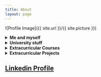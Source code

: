 ```yaml
---
title: About
layout: page
---
```

![Profile Image]({{ site.url }}/{{ site.picture }})

<details><summary><b>Me and myself</b></summary>
<h3>Travel</h3>
Amsterdam, Sweden, London, Switerland, France, Holland, Canada
</details>
<details><summary><b>University stuff</b></summary>
    <h3>Teaching Assistant Experience</h3>
    <details><summary><b>Formal Languages and Automata Theory (2019 - Present)</b></summary>
        <ul>
            <li><a href="https://github.com/cs-pub-ro/LFA-CB">Laboratory - Python</a></li>
            <li>Seminar</li>
        </ul>
    </details>
    <details><summary><b>Introduction to Assembly Language Programming (2019 - Present)</b></summary>
        <ul>
            <li><a href="https://ocw.cs.pub.ro/courses/iocla">Laboratory</a></li>
        </ul>
    </details>

    <details><summary><b>Programming Paradigms (2018 - Present)</b></summary>
        <ul>
            <li><a href="http://ocw.cs.pub.ro/ppcarte/doku.php">Laboratory</a></li>
        </ul>
    </details>

    <details><summary><b>Data Structures (2016-2017)</b></summary>
        <ul>
            <li>Laboratory</li>
        </ul>
    </details>

    <details><summary><b>Introduction to Computer Programming (2014 - Present)</b></summary>
        <ul>
            <li><a href="https://ocw.cs.pub.ro/courses/programare">Laboratory</a></li>
        </ul>
    </details>
</details>

<details><summary><b>Extracurricular Courses</b></summary>
    <ul>
        <li>TODO</li>
    </ul>
</details>

<details><summary><b>Extracurricular Projects</b></summary>
    <h2>Projects - TODO</h2>
    <ul>
        <li><a href="https://github.com/">Lorem Lorem</a></li>
        <li><a href="https://github.com/">Ipsum Dolor</a></li>
        <li><a href="https://github.com/">Dolor Lorem</a></li>
    </ul>
</details>


<h2><a href="https://www.linkedin.com/in/george-cristian-muraru-5978409a/">Linkedin Profile</a></h2>
